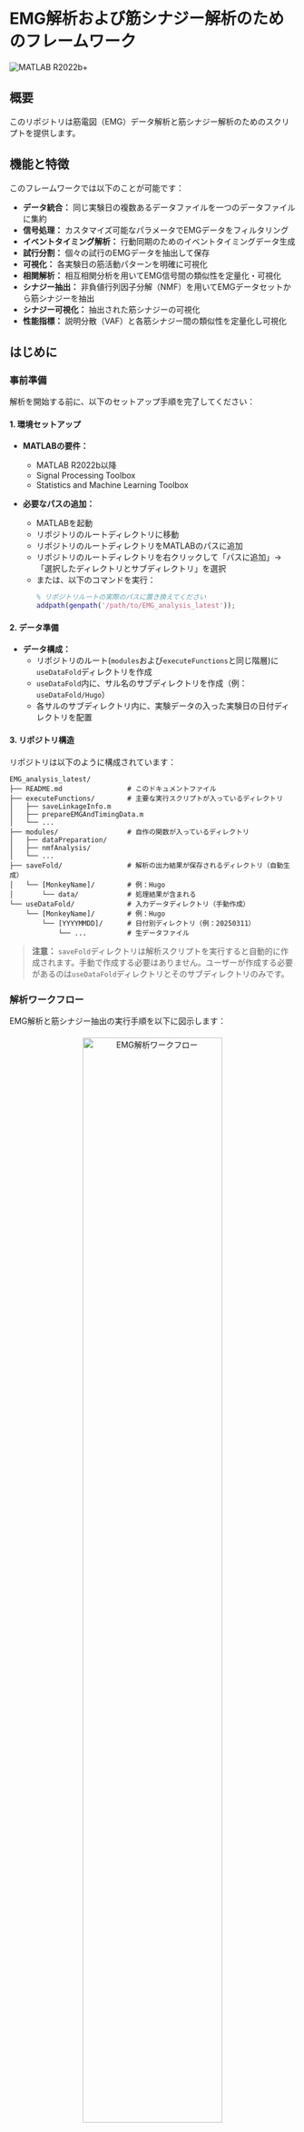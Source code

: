 # EMG解析および筋シナジー解析のためのフレームワーク

![MATLAB R2022b+](https://img.shields.io/badge/MATLAB-R2022b%2B-blue.svg)

## 概要
このリポジトリは筋電図（EMG）データ解析と筋シナジー解析のためのスクリプトを提供します。

## 機能と特徴

このフレームワークでは以下のことが可能です：

- **データ統合：** 同じ実験日の複数あるデータファイルを一つのデータファイルに集約
- **信号処理：** カスタマイズ可能なパラメータでEMGデータをフィルタリング
- **イベントタイミング解析：** 行動同期のためのイベントタイミングデータ生成
- **試行分割：** 個々の試行のEMGデータを抽出して保存
- **可視化：** 各実験日の筋活動パターンを明確に可視化
- **相関解析：** 相互相関分析を用いてEMG信号間の類似性を定量化・可視化
- **シナジー抽出：** 非負値行列因子分解（NMF）を用いてEMGデータセットから筋シナジーを抽出
- **シナジー可視化：** 抽出された筋シナジーの可視化
- **性能指標：** 説明分散（VAF）と各筋シナジー間の類似性を定量化し可視化

## はじめに

### 事前準備

解析を開始する前に、以下のセットアップ手順を完了してください：

#### 1. 環境セットアップ

- **MATLABの要件：**
  - MATLAB R2022b以降
  - Signal Processing Toolbox
  - Statistics and Machine Learning Toolbox

- **必要なパスの追加：**
  - MATLABを起動
  - リポジトリのルートディレクトリに移動
  - リポジトリのルートディレクトリをMATLABのパスに追加
  - リポジトリのルートディレクトリを右クリックして「パスに追加」→「選択したディレクトリとサブディレクトリ」を選択
  - または、以下のコマンドを実行：
    ```matlab
    % リポジトリルートの実際のパスに置き換えてください
    addpath(genpath('/path/to/EMG_analysis_latest'));
    ```

#### 2. データ準備
- **データ構成：**
  - リポジトリのルート(`modules`および`executeFunctions`と同じ階層)に`useDataFold`ディレクトリを作成
  - `useDataFold`内に、サル名のサブディレクトリを作成（例：`useDataFold/Hugo`）
  - 各サルのサブディレクトリ内に、実験データの入った実験日の日付ディレクトリを配置

#### 3. リポジトリ構造

リポジトリは以下のように構成されています：

```
EMG_analysis_latest/
├── README.md                # このドキュメントファイル
├── executeFunctions/        # 主要な実行スクリプトが入っているディレクトリ
│   ├── saveLinkageInfo.m    
│   ├── prepareEMGAndTimingData.m  
│   └── ...                  
├── modules/                 # 自作の関数が入っているディレクトリ
│   ├── dataPreparation/     
│   ├── nmfAnalysis/         
│   └── ...                  
├── saveFold/                # 解析の出力結果が保存されるディレクトリ（自動生成）
│   └── [MonkeyName]/        # 例：Hugo
│       └── data/            # 処理結果が含まれる
└── useDataFold/             # 入力データディレクトリ（手動作成）
    └── [MonkeyName]/        # 例：Hugo
        └── [YYYYMMDD]/      # 日付別ディレクトリ（例：20250311）
            └── ...          # 生データファイル
```

> **注意：** `saveFold`ディレクトリは解析スクリプトを実行すると自動的に作成されます。手動で作成する必要はありません。ユーザーが作成する必要があるのは`useDataFold`ディレクトリとそのサブディレクトリのみです。

### 解析ワークフロー

EMG解析と筋シナジー抽出の実行手順を以下に図示します：

<div style="text-align: center; margin: 20px 0;">
  <img src="https://private-user-images.githubusercontent.com/108604104/427816327-3ccecd42-707a-4bb0-aafe-4ac61672a230.png?jwt=eyJhbGciOiJIUzI1NiIsInR5cCI6IkpXVCJ9.eyJpc3MiOiJnaXRodWIuY29tIiwiYXVkIjoicmF3LmdpdGh1YnVzZXJjb250ZW50LmNvbSIsImtleSI6ImtleTUiLCJleHAiOjE3NDMxMjk0ODksIm5iZiI6MTc0MzEyOTE4OSwicGF0aCI6Ii8xMDg2MDQxMDQvNDI3ODE2MzI3LTNjY2VjZDQyLTcwN2EtNGJiMC1hYWZlLTRhYzYxNjcyYTIzMC5wbmc_WC1BbXotQWxnb3JpdGhtPUFXUzQtSE1BQy1TSEEyNTYmWC1BbXotQ3JlZGVudGlhbD1BS0lBVkNPRFlMU0E1M1BRSzRaQSUyRjIwMjUwMzI4JTJGdXMtZWFzdC0xJTJGczMlMkZhd3M0X3JlcXVlc3QmWC1BbXotRGF0ZT0yMDI1MDMyOFQwMjMzMDlaJlgtQW16LUV4cGlyZXM9MzAwJlgtQW16LVNpZ25hdHVyZT1mYTEyMzIwN2NjNTc2YTI2ZTAxNjFlYmE4ZDM5NzBhOWM4NDQ5Mzc0YTYyMzk0NjNlY2JmMGI5NzgxMGYyODA5JlgtQW16LVNpZ25lZEhlYWRlcnM9aG9zdCJ9.WJSmJ2MSiAMxCFqtvWPGmnr_7yQcU2dfRKyHSN1L1_I" alt="EMG解析ワークフロー" style="max-width: 100%; width: 70%; height: auto;">
</div>

各スクリプトの使用方法と処理手順の詳細については、各ファイルの先頭にあるドキュメントを参照してください。

## 各スクリプトのドキュメント規格

このリポジトリの各スクリプトのドキュメントは、`modules`ディレクトリ内にあるか`executeFunctions`ディレクトリ内にあるかに寄ってドキュメントの形式が異なります：

### `executeFunctions`ディレクトリのドキュメント

`executeFunctions`ディレクトリ内のスクリプトは、以下の形式に従って冒頭にドキュメントが書かれています：

| セクション | 説明 |
|---------|-------------|
| **your operation** | 関数を実行するために必要な手順 |
| **role of this code** | 全体的な解析パイプラインにおける目的と機能 |
| **saved data location** | 関数実行時に出力データが保存される場所 |
| **execution procedure** | 前後の実行関数の名前 |

### `modules`ディレクトリのドキュメント

`modules`ディレクトリ内のスクリプトは、以下の形式に従って冒頭にドキュメントが書かれています:

| セクション | 説明 |
|---------|-------------|
| **Function Description** | 関数の詳細な説明 |
| **Input Arguments** | 関数が受け入れるすべてのパラメータの説明 |
| **Output Arguments** | 関数が返すデータの説明 |
| **Caution** | 関数使用に関する重要な注意点や警告 |

## 注意点

> ⚠️ **ディスク容量に関する注意：** この解析は大容量のデータを使用します。このリポジトリを使用する際は、十分な空きディスク容量があることを確認してください。

## 連絡先

質問等ありましたら、以下にお問い合わせください：

**メール**: otanaohito1102@gmail.com